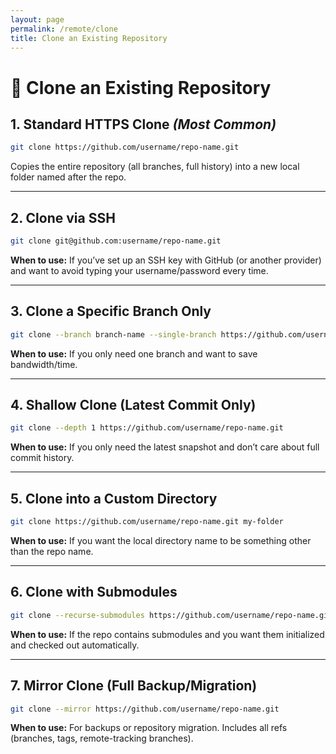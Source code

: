 ```yaml
---
layout: page
permalink: /remote/clone
title: Clone an Existing Repository
---
```

# 📂 Clone an Existing Repository

## 1. Standard HTTPS Clone *(Most Common)*

```bash
git clone https://github.com/username/repo-name.git
```

Copies the entire repository (all branches, full history) into a new local folder named after the repo.

---

## 2. Clone via SSH

```bash
git clone git@github.com:username/repo-name.git
```

**When to use:** If you’ve set up an SSH key with GitHub (or another provider) and want to avoid typing your username/password every time.

---

## 3. Clone a Specific Branch Only

```bash
git clone --branch branch-name --single-branch https://github.com/username/repo-name.git
```

**When to use:** If you only need one branch and want to save bandwidth/time.

---

## 4. Shallow Clone (Latest Commit Only)

```bash
git clone --depth 1 https://github.com/username/repo-name.git
```

**When to use:** If you only need the latest snapshot and don’t care about full commit history.

---

## 5. Clone into a Custom Directory

```bash
git clone https://github.com/username/repo-name.git my-folder
```

**When to use:** If you want the local directory name to be something other than the repo name.

---

## 6. Clone with Submodules

```bash
git clone --recurse-submodules https://github.com/username/repo-name.git
```

**When to use:** If the repo contains submodules and you want them initialized and checked out automatically.

---

## 7. Mirror Clone (Full Backup/Migration)

```bash
git clone --mirror https://github.com/username/repo-name.git
```

**When to use:** For backups or repository migration.
Includes all refs (branches, tags, remote-tracking branches).
